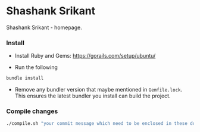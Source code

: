 # Shashank Srikant

Shashank Srikant - homepage.

### Install

- Install Ruby and Gems: https://gorails.com/setup/ubuntu/

- Run the following
```bash
bundle install
```
- Remove any bundler version that maybe mentioned in `Gemfile.lock`.
This ensures the latest bundler you install can build the project.

### Compile changes
```bash
./compile.sh "your commit message which need to be enclosed in these double quotes"
```
